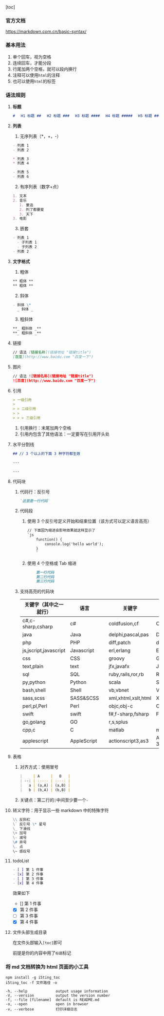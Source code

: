 <!--
 * @Date: 2020-08-11 19:58:22
 * @LastEditors: Lq
 * @LastEditTime: 2022-08-09 20:15:54
 * @FilePath: \learnningNotes\markdown\note.md
-->

[toc]

### 官方文档

<https://markdown.com.cn/basic-syntax/>

### 基本用法

1. 单个回车，视为空格
2. 连续回车，才能分段
3. 行尾加两个空格，就可以段内换行
4. 注释可以使用`html`的注释
5. 也可以使用`html`的标签

### 语法规则

1. **标题**
   ```md
   #　 H1 标题 ##　 H2 标题 ###　 H3 标题 ####　 H4 标题 #####　 H5 标题 ######　 H6 标题
   ```
2. **列表**

   1. 无序列表（\*，+，-）

   ```md
   - 列表 1
   - 列表 2

   * 列表 3
   * 列表 4

   - 列表 5
   - 列表 6
   ```

   2. 有序列表（数字+点）

   ```md
   1. 文本
   2. 音乐
      1. 童话
      2. 列了都要爱
      3. 天下
   3. 电影
   ```

   3. 嵌套

   ```md
   - 列表 1
     - 子列表 1
     - 子列表 2
   - 列表 2
   ```

3. **文字格式**

   1. 粗体

   ```md
   ** 粗体 **
   ** 粗体 **
   ```

   2. 斜体

   ```md
   - 斜体 \*
     _ 斜体 _
   ```

   3. 粗斜体

   ```md
   **_ 粗斜体 _**
   **_ 粗斜体 _**
   ```

4. 链接

   ```md
   // 语法 [链接名称](链接地址 "链接title")
   [百度](http://www.baidu.com "百度一下")
   ```

5. 图片

   ```md
   // 语法 ![链接名称](链接地址 "链接title")
   ![百度](http://www.baidu.com "百度一下")
   ```

6. 引用
   ```md
   > 一级引用
   >
   > > 二级引用
   > >
   > > > 三级引用
   ```
   1. 引用换行：末尾加两个空格
   2. 引用内包含了其他语法：一定要写在引用开头处
7. 水平分割线

   ```md
   ## // 3 个以上的下面 3 种字符都生效

   ---

   ---
   ```

8. 代码块

   1. 代码行：反引号
      ```md
      `这里是一行代码`
      ```
   2. 代码段
      1. 使用 3 个反引号定义开始和结束位置（该方式可以定义语言高亮）
         ```md
         // 下面因为缩进会影响效果就这样显示了
         `js
             function() {
                 console.log('hello world');
             }
             `
         ```
      2. 使用 4 个空格或 Tab 缩进
         ```md
             第一行代码
             第二行代码
             第三行代码
         ```
   3. 支持高亮的代码块

      | 关键字（其中之一就行） | 语言        |     | 关键字              | 语言             |
      | ---------------------- | ----------- | --- | ------------------- | ---------------- |
      | c#,c-sharp,csharp      | c#          |     | coldfusion,cf       | ColdFusion       |
      | java                   | Java        |     | delphi,pascal,pas   | Delphi           |
      | php                    | PHP         |     | diff,patch          | diff&patch       |
      | js,jscript,javascript  | Javascript  |     | erl,erlang          | Erlang           |
      | css                    | CSS         |     | groovy              | Groovy           |
      | text,plain             | text        |     | jfx,javafx          | JavaFX           |
      | sql                    | SQL         |     | ruby,rails,ror,rb   | Ruby             |
      | py,python              | Python      |     | scala               | Scala            |
      | bash,shell             | Shell       |     | vb,vbnet            | Visual Basic     |
      | sass,scss              | SASS&SCSS   |     | xml,xhtml,xslt,html | XML              |
      | perl,pl,Perl           | Perl        |     | objc,obj-c          | Objective C      |
      | swift                  | swift       |     | f#,f-sharp,fsharp   | F#               |
      | go,golang              | GO          |     | r,s,splus           |
      | cpp,c                  | C           |     | matlab              | matlab           |
      | applescript            | AppleScript |     | actionscript3,as3   | ActionScript 3.0 |

9. 表格

   1. 对齐方式：使用冒号
      ```md
      |     | A     |   B   |
      | --: | :---- | :---: |
      |   a | (a,A) | (a,B) |
      |   b | (b,A) | (b,B) |
      ```
   2. 关键点：第二行的`|`中间至少要一个`-`

10. 转义字符：用于显示一些 markdown 中的特殊字符

    ```md
    \\ 反斜杠
    \` 反引号 \* 星号
    \_ 下滑线
    \+ 加号
    \- 减号
    \# 井号
    \. 点
    \~ 感叹号
    ```

11. todoList

    ```md
    - [ ] 第 1 件事
    - [x] 第 2 件事
    - [ ] 第 3 件事
    - [x] 第 4 件事
    ```

    效果如下

    - [] 第 1 件事
    - [x] 第 2 件事
    - [ ] 第 3 件事
    - [x] 第 4 件事

12. 文件头部生成目录

    在文件头部输入`[toc]`即可

    前提是你的内容中用了`标题`标记

### 将 md 文档转换为 html 页面的小工具

```shell
npm install -g i5ting_toc
i5ting_toc -f 文件路径 -o
```

```shell
-h, --help             output usage information
-V, --version          output the version number
-f, --file [filename]  default is README.md
-o, --open             open in browser
-v, --verbose          打印详细日志
```
